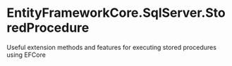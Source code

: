 # EntityFrameworkCore.SqlServer.StoredProcedure
Useful extension methods and features for executing stored procedures using EFCore
